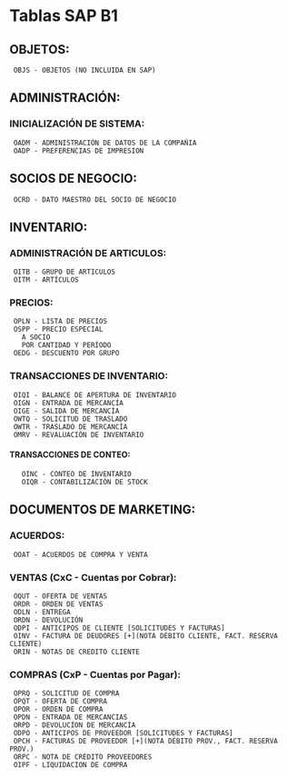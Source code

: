 # Tablas SAP B1
## OBJETOS:
     OBJS - OBJETOS (NO INCLUIDA EN SAP)

## ADMINISTRACIÓN:
### INICIALIZACIÓN DE SISTEMA:
     OADM - ADMINISTRACIÓN DE DATOS DE LA COMPAÑIA
     OADP - PREFERENCIAS DE IMPRESION


## SOCIOS DE NEGOCIO:
     OCRD - DATO MAESTRO DEL SOCIO DE NEGOCIO


## INVENTARIO:
### ADMINISTRACIÓN DE ARTICULOS:
     OITB - GRUPO DE ARTICULOS
     OITM - ARTÍCULOS
### PRECIOS:
     OPLN - LISTA DE PRECIOS
     OSPP - PRECIO ESPECIAL 
       A SOCIO
       POR CANTIDAD Y PERÍODO
     OEDG - DESCUENTO POR GRUPO
### TRANSACCIONES DE INVENTARIO:
     OIQI - BALANCE DE APERTURA DE INVENTARIO
     OIGN - ENTRADA DE MERCANCÍA
     OIGE - SALIDA DE MERCANCÍA
     OWTQ - SOLICITUD DE TRASLADO
     OWTR - TRASLADO DE MERCANCÍA
     OMRV - REVALUACIÓN DE INVENTARIO
#### TRANSACCIONES DE CONTEO:
       OINC - CONTEO DE INVENTARIO
       OIQR - CONTABILIZACIÓN DE STOCK


## DOCUMENTOS DE MARKETING:
### ACUERDOS:
     OOAT - ACUERDOS DE COMPRA Y VENTA
### VENTAS (CxC - Cuentas por Cobrar):
     OQUT - OFERTA DE VENTAS
     ORDR - ORDEN DE VENTAS
     ODLN - ENTREGA
     ORDN - DEVOLUCIÓN
     ODPI - ANTICIPOS DE CLIENTE [SOLICITUDES Y FACTURAS]
     OINV - FACTURA DE DEUDORES [+](NOTA DÉBITO CLIENTE, FACT. RESERVA CLIENTE)
     ORIN - NOTAS DE CREDITO CLIENTE
### COMPRAS (CxP - Cuentas por Pagar):
     OPRQ - SOLICITUD DE COMPRA
     OPQT - OFERTA DE COMPRA
     OPOR - ORDEN DE COMPRA
     OPDN - ENTRADA DE MERCANCIAS
     ORPD - DEVOLUCÍON DE MERCANCÍA
     ODPO - ANTICIPOS DE PROVEEDOR [SOLICITUDES Y FACTURAS]
     OPCH - FACTURAS DE PROVEEDOR [+](NOTA DÉBITO PROV., FACT. RESERVA PROV.)
     ORPC - NOTA DE CRÉDITO PROVEEDORES
     OIPF - LIQUIDACION DE COMPRA